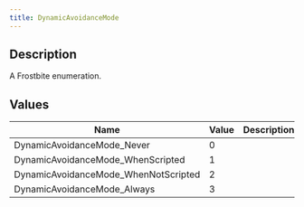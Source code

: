 ```yaml
---
title: DynamicAvoidanceMode
---
```

## Description

A Frostbite enumeration.

## Values

| Name                                  | Value | Description |
| ------------------------------------- | ----- | ----------- |
| DynamicAvoidanceMode\_Never           | 0     |             |
| DynamicAvoidanceMode\_WhenScripted    | 1     |             |
| DynamicAvoidanceMode\_WhenNotScripted | 2     |             |
| DynamicAvoidanceMode\_Always          | 3     |             |
